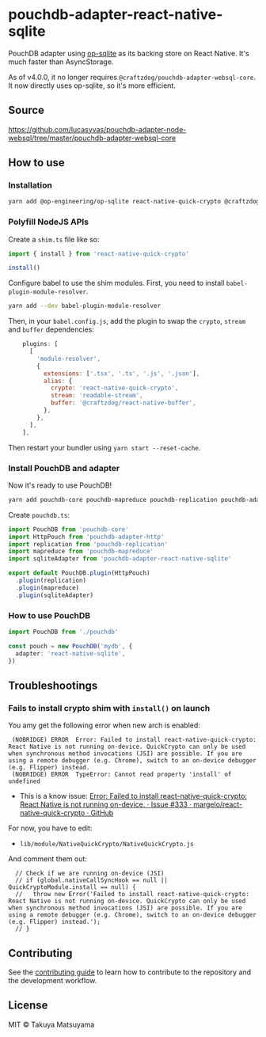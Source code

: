 # pouchdb-adapter-react-native-sqlite

PouchDB adapter using [op-sqlite](https://github.com/OP-Engineering/op-sqlite) as its backing store on React Native.
It's much faster than AsyncStorage.

As of v4.0.0, it no longer requires `@craftzdog/pouchdb-adapter-websql-core`.
It now directly uses op-sqlite, so it's more efficient.

## Source

https://github.com/lucasyvas/pouchdb-adapter-node-websql/tree/master/pouchdb-adapter-websql-core

## How to use

### Installation

```sh
yarn add @op-engineering/op-sqlite react-native-quick-crypto @craftzdog/react-native-buffer
```

### Polyfill NodeJS APIs

Create a `shim.ts` file like so:

```ts
import { install } from 'react-native-quick-crypto'

install()
```

Configure babel to use the shim modules. First, you need to install `babel-plugin-module-resolver`.

```sh
yarn add --dev babel-plugin-module-resolver
```

Then, in your `babel.config.js`, add the plugin to swap the `crypto`, `stream` and `buffer` dependencies:

```js
    plugins: [
      [
        'module-resolver',
        {
          extensions: ['.tsx', '.ts', '.js', '.json'],
          alias: {
            crypto: 'react-native-quick-crypto',
            stream: 'readable-stream',
            buffer: '@craftzdog/react-native-buffer',
          },
        },
      ],
    ],
```

Then restart your bundler using `yarn start --reset-cache`.

### Install PouchDB and adapter

Now it's ready to use PouchDB!

```sh
yarn add pouchdb-core pouchdb-mapreduce pouchdb-replication pouchdb-adapter-http pouchdb-adapter-react-native-sqlite
```

Create `pouchdb.ts`:

```ts
import PouchDB from 'pouchdb-core'
import HttpPouch from 'pouchdb-adapter-http'
import replication from 'pouchdb-replication'
import mapreduce from 'pouchdb-mapreduce'
import sqliteAdapter from 'pouchdb-adapter-react-native-sqlite'

export default PouchDB.plugin(HttpPouch)
  .plugin(replication)
  .plugin(mapreduce)
  .plugin(sqliteAdapter)
```

### How to use PouchDB

```ts
import PouchDB from './pouchdb'

const pouch = new PouchDB('mydb', {
  adapter: 'react-native-sqlite',
})
```

## Troubleshootings

### Fails to install crypto shim with `install()` on launch

You amy get the following error when new arch is enabled:

```
 (NOBRIDGE) ERROR  Error: Failed to install react-native-quick-crypto: React Native is not running on-device. QuickCrypto can only be used when synchronous method invocations (JSI) are possible. If you are using a remote debugger (e.g. Chrome), switch to an on-device debugger (e.g. Flipper) instead.
 (NOBRIDGE) ERROR  TypeError: Cannot read property 'install' of undefined
```

- This is a know issue: [Error: Failed to install react-native-quick-crypto: React Native is not running on-device. · Issue #333 · margelo/react-native-quick-crypto · GitHub](https://github.com/margelo/react-native-quick-crypto/issues/333)

For now, you have to edit:

- `lib/module/NativeQuickCrypto/NativeQuickCrypto.js`

And comment them out:

```
  // Check if we are running on-device (JSI)
  // if (global.nativeCallSyncHook == null || QuickCryptoModule.install == null) {
  //   throw new Error('Failed to install react-native-quick-crypto: React Native is not running on-device. QuickCrypto can only be used when synchronous method invocations (JSI) are possible. If you are using a remote debugger (e.g. Chrome), switch to an on-device debugger (e.g. Flipper) instead.');
  // }
```

## Contributing

See the [contributing guide](CONTRIBUTING.md) to learn how to contribute to the repository and the development workflow.

## License

MIT © Takuya Matsuyama

